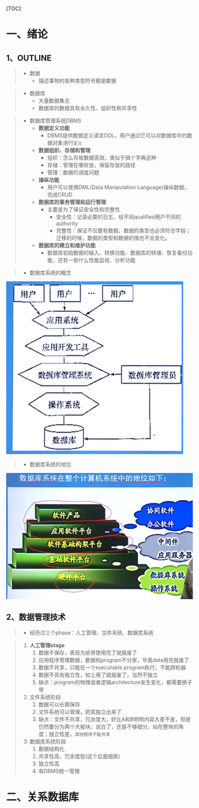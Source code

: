 [TOC]







# 一、绪论

## 1、OUTLINE

> - 数据
>   - 描述事物的各种类型符号都是数据



> - 数据库
>   - 大量数据集合
>   - 数据库的数据具有永久性、组织性和共享性



> - 数据库管理系统DBMS
>   - **数据定义功能**
>     - DBMS提供数据定义语言DDL，用户通过它可以对数据库中的数据对象进行`定义`
>   - **数据组织、存储和管理**
>     - 组织：怎么存放数据高效，类似于搞个字典这种
>     - 存储：管理在哪存放，保留存放的路径
>     - 管理：数据的调度问题
>   - **操纵功能**
>     - 用户可以使用DML(Data Manipulation Language)操纵数据，完成CRUD
>   - **数据库的事务管理和运行管理**
>     - 主要是为了保证安全性和完整性
>       - 安全性：记录必要的日志，给不同qualified用户不同的authority
>       - 完整性：保证不仅要有数据，数据的类型也必须符合字段；迁移的时候，数据的类型和数据的值也不会变化。
>   - **数据库的建立和维护功能**
>     - 数据库初始数据的输入、转换功能、数据库的转储、恢复备份功能，还有一些什么性能监视、分析功能



> - 数据库系统的概念

<img src="Overview.assets/image-20230920094618212.png" alt="image-20230920094618212" style="zoom:67%;" />



> - 数据库系统的地位

<img src="Overview.assets/image-20230920094953781.png" alt="image-20230920094953781" style="zoom:67%;" />



## 2、数据管理技术

> - 经历过三个phase：人工管理、文件系统、数据库系统

> 1. **人工管理stage**
>    1. 数据不保存，表现为纸带使用完了就报废了
>    2. 应用程序管理数据，数据和program不分家，毕竟data用完就废了
>    3. 数据不共享，只能在一个executable program执行，不能跨机器
>    4. 数据不具有独立性，如上用了就报废了，当然不独立
>    5. 缺点：program的物理或者逻辑architecture发生变化，都需要换子带
> 2. 文件系统阶段
>    1. 数据可以长期保存
>    2. 文件系统可以管理，把其独立出来了
>    3. 缺点：文件不共享，冗余度大，好比A和B明明内容大差不差，但是仍然要分为两个大板块，说白了，还是不够细分，站在整体的角度；独立性差，`其他程序不能共享`
> 3. 数据库系统阶段
>    1. 数据结构化
>    2. 共享性高，冗余度低(这个后面细索)
>    3. 独立性高
>    4. 有DBMS统一管理































# 二、关系数据库

































